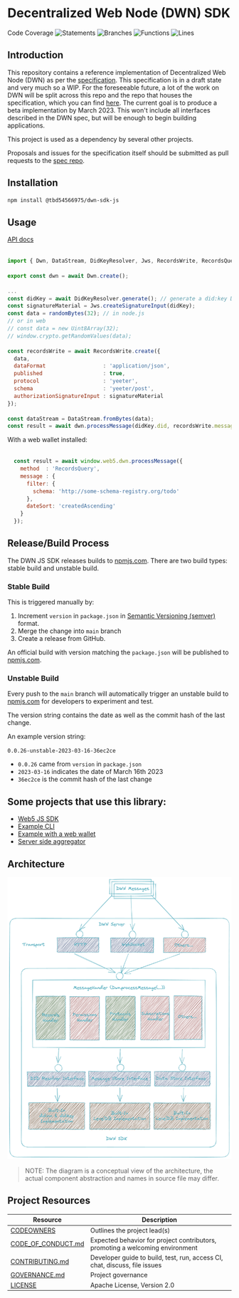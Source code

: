 <!-- @format -->

# Decentralized Web Node (DWN) SDK

Code Coverage
![Statements](https://img.shields.io/badge/statements-94.22%25-brightgreen.svg?style=flat) ![Branches](https://img.shields.io/badge/branches-93.96%25-brightgreen.svg?style=flat) ![Functions](https://img.shields.io/badge/functions-92.02%25-brightgreen.svg?style=flat) ![Lines](https://img.shields.io/badge/lines-94.22%25-brightgreen.svg?style=flat)

## Introduction

This repository contains a reference implementation of Decentralized Web Node (DWN) as per the [specification](https://identity.foundation/decentralized-web-node/spec/). This specification is in a draft state and very much so a WIP. For the foreseeable future, a lot of the work on DWN will be split across this repo and the repo that houses the specification, which you can find [here](https://github.com/decentralized-identity/decentralized-web-node). The current goal is to produce a beta implementation by March 2023. This won't include all interfaces described in the DWN spec, but will be enough to begin building applications.

This project is used as a dependency by several other projects.

Proposals and issues for the specification itself should be submitted as pull requests to the [spec repo](https://github.com/decentralized-identity/decentralized-web-node).

## Installation

```bash
npm install @tbd54566975/dwn-sdk-js
```

## Usage

[API docs](https://tbd54566975.github.io/dwn-sdk-js/)

```javascript

import { Dwn, DataStream, DidKeyResolver, Jws, RecordsWrite, RecordsQuery } from '@tbd54566975/dwn-sdk-js';

export const dwn = await Dwn.create();

...
const didKey = await DidKeyResolver.generate(); // generate a did:key DID
const signatureMaterial = Jws.createSignatureInput(didKey);
const data = randomBytes(32); // in node.js
// or in web
// const data = new Uint8Array(32);
// window.crypto.getRandomValues(data);

const recordsWrite = await RecordsWrite.create({
  data,
  dataFormat                  : 'application/json',
  published                   : true,
  protocol                    : 'yeeter',
  schema                      : 'yeeter/post',
  authorizationSignatureInput : signatureMaterial
});

const dataStream = DataStream.fromBytes(data);
const result = await dwn.processMessage(didKey.did, recordsWrite.message, dataStream);

```

With a web wallet installed:
```javascript

  const result = await window.web5.dwn.processMessage({
    method  : 'RecordsQuery',
    message : {
      filter: {
        schema: 'http://some-schema-registry.org/todo'
      },
      dateSort: 'createdAscending'
    }
  });
```  

## Release/Build Process
The DWN JS SDK releases builds to [npmjs.com](https://www.npmjs.com/package/@tbd54566975/dwn-sdk-js). There are two build types: stable build and unstable build.

### Stable Build
This is triggered manually by:
 1. Increment `version` in `package.json` in [Semantic Versioning (semver)](https://semver.org/) format.
 2. Merge the change into `main` branch
 3. Create a release from GitHub.
 
 An official build with version matching the `package.json` will be published to [npmjs.com](https://www.npmjs.com/package/@tbd54566975/dwn-sdk-js).

### Unstable Build
Every push to the `main` branch will automatically trigger an unstable build to [npmjs.com](https://www.npmjs.com/package/@tbd54566975/dwn-sdk-js) for developers to experiment and test.

The version string contains the date as well as the commit hash of the last change.

An example version string:

`0.0.26-unstable-2023-03-16-36ec2ce`

- `0.0.26` came from `version` in `package.json`
- `2023-03-16` indicates the date of March 16th 2023
- `36ec2ce` is the commit hash of the last change

## Some projects that use this library: 

* [Web5 JS SDK](https://github.com/TBD54566975/web5-js)
* [Example CLI](https://github.com/TBD54566975/dwn-cli)
* [Example with a web wallet](https://github.com/TBD54566975/incubating-web5-labs/)
* [Server side aggregator](https://github.com/TBD54566975/dwn-server)




## Architecture
<img src="./images/dwn-architecture.png" alt="Architecture of DWN SDN" width="700">

> NOTE: The diagram is a conceptual view of the architecture, the actual component abstraction and names in source file may differ.

## Project Resources

| Resource                                                                                     | Description                                                                   |
| -------------------------------------------------------------------------------------------- | ----------------------------------------------------------------------------- |
| [CODEOWNERS](https://github.com/TBD54566975/dwn-sdk-js/blob/main/CODEOWNERS)                 | Outlines the project lead(s)                                                  |
| [CODE_OF_CONDUCT.md](https://github.com/TBD54566975/dwn-sdk-js/blob/main/CODE_OF_CONDUCT.md) | Expected behavior for project contributors, promoting a welcoming environment |
| [CONTRIBUTING.md](https://github.com/TBD54566975/dwn-sdk-js/blob/main/CONTRIBUTING.md)       | Developer guide to build, test, run, access CI, chat, discuss, file issues    |
| [GOVERNANCE.md](https://github.com/TBD54566975/dwn-sdk-js/blob/main/GOVERNANCE.md)           | Project governance                                                            |
| [LICENSE](https://github.com/TBD54566975/dwn-sdk-js/blob/main/LICENSE)                       | Apache License, Version 2.0                                                   |
